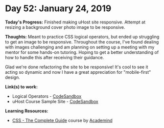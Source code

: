 # Day 52: January 24, 2019

**Today's Progress:** Finished making uHost site responsive. Attempt at resizing a background cover photo image to be responsive.

**Thoughts:** Meant to practice CSS logical operators, but ended up struggling to get an image to be responsive. Throughout the course, I've found dealing with images challenging and am planning on setting up a meeting with my mentor for some hands-on tutoring. Hoping to get a better understanding of how to handle this after receiving their guidance.

Glad we're done refactoring the site to be responsive! It's cool to see it acting so dynamic and now I have a great appreciation for "mobile-first" design.

**Link(s) to work:**
* Logical Operators - [CodeSandbox](https://codesandbox.io/embed/1y94p0owpq)
* uHost Course Sample Site - [CodeSandbox](https://codesandbox.io/embed/vm3qvyj283?view=preview)

**Learning Resources:**
* [CSS - The Complete Guide](https://www.udemy.com/css-the-complete-guide-incl-flexbox-grid-sass/) course by [Academind](https://www.academind.com/)